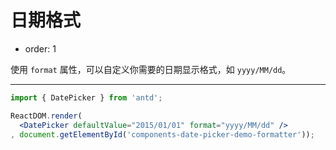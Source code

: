 # 日期格式

- order: 1

使用 `format` 属性，可以自定义你需要的日期显示格式，如 `yyyy/MM/dd`。

---

````jsx
import { DatePicker } from 'antd';

ReactDOM.render(
  <DatePicker defaultValue="2015/01/01" format="yyyy/MM/dd" />
, document.getElementById('components-date-picker-demo-formatter'));
````

